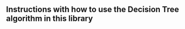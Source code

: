 Instructions with how to use the Decision Tree algorithm in this library
-------------------------------------------------------------------------

